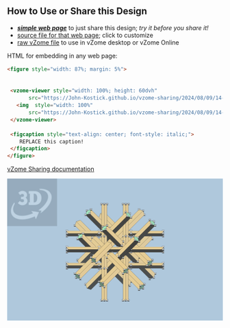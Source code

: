 
## How to Use or Share this Design

 - [***simple web page***](<https://John-Kostick.github.io/vzome-sharing/2024/08/09/14-08-55-Alt.6-axis-packing/>) to just share this design; *try it before you share it!*
 - [source file for that web page](<https://github.com/John-Kostick/vzome-sharing/edit/main/2024/08/09/14-08-55-Alt.6-axis-packing/index.md>); click to customize
 - [raw vZome file](<https://raw.githubusercontent.com/John-Kostick/vzome-sharing/main/2024/08/09/14-08-55-Alt.6-axis-packing/Alt.6-axis-packing.vZome>) to use in vZome desktop or vZome Online
 
 HTML for embedding in any web page:
 ```html
<figure style="width: 87%; margin: 5%">
  
  
  <vzome-viewer style="width: 100%; height: 60dvh" 
        src="https://John-Kostick.github.io/vzome-sharing/2024/08/09/14-08-55-Alt.6-axis-packing/Alt.6-axis-packing.vZome" >
    <img  style="width: 100%"
        src="https://John-Kostick.github.io/vzome-sharing/2024/08/09/14-08-55-Alt.6-axis-packing/Alt.6-axis-packing.png" >
  </vzome-viewer>

  <figcaption style="text-align: center; font-style: italic;">
     REPLACE this caption!
  </figcaption>
</figure>

 ```

[vZome Sharing documentation](https://vzome.github.io/vzome/sharing.html#how-it-works)

![Image](<Alt.6-axis-packing.png>)

